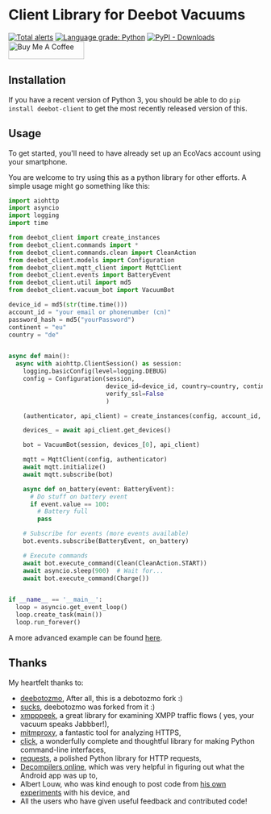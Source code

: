 # Client Library for Deebot Vacuums

[![Total alerts](https://img.shields.io/lgtm/alerts/g/DeebotUniverse/client.py.svg?logo=lgtm&logoWidth=18&style=for-the-badge)](https://lgtm.com/projects/g/DeebotUniverse/client.py/alerts/)
[![Language grade: Python](https://img.shields.io/lgtm/grade/python/g/DeebotUniverse/client.py.svg?logo=lgtm&logoWidth=18&style=for-the-badge)](https://lgtm.com/projects/g/DeebotUniverse/client.py/context:python)
[![PyPI - Downloads](https://img.shields.io/pypi/dw/deebot-client?style=for-the-badge)](https://pypi.org/project/deebot-client)
<a href="https://www.buymeacoffee.com/edenhaus" target="_blank"><img src="https://cdn.buymeacoffee.com/buttons/default-black.png" width="150px" height="35px" alt="Buy Me A Coffee" style="height: 35px !important;width: 150px !important;" ></a>

## Installation

If you have a recent version of Python 3, you should be able to
do `pip install deebot-client` to get the most recently released version of
this.

## Usage

To get started, you'll need to have already set up an EcoVacs account
using your smartphone.

You are welcome to try using this as a python library for other efforts.
A simple usage might go something like this:

```python
import aiohttp
import asyncio
import logging
import time

from deebot_client import create_instances
from deebot_client.commands import *
from deebot_client.commands.clean import CleanAction
from deebot_client.models import Configuration
from deebot_client.mqtt_client import MqttClient
from deebot_client.events import BatteryEvent
from deebot_client.util import md5
from deebot_client.vacuum_bot import VacuumBot

device_id = md5(str(time.time()))
account_id = "your email or phonenumber (cn)"
password_hash = md5("yourPassword")
continent = "eu"
country = "de"


async def main():
  async with aiohttp.ClientSession() as session:
    logging.basicConfig(level=logging.DEBUG)
    config = Configuration(session,
                           device_id=device_id, country=country, continent=continent,
                           verify_ssl=False
                           )

    (authenticator, api_client) = create_instances(config, account_id, password_hash)

    devices_ = await api_client.get_devices()

    bot = VacuumBot(session, devices_[0], api_client)

    mqtt = MqttClient(config, authenticator)
    await mqtt.initialize()
    await mqtt.subscribe(bot)

    async def on_battery(event: BatteryEvent):
      # Do stuff on battery event
      if event.value == 100:
        # Battery full
        pass

    # Subscribe for events (more events available)
    bot.events.subscribe(BatteryEvent, on_battery)

    # Execute commands
    await bot.execute_command(Clean(CleanAction.START))
    await asyncio.sleep(900)  # Wait for...
    await bot.execute_command(Charge())


if __name__ == '__main__':
  loop = asyncio.get_event_loop()
  loop.create_task(main())
  loop.run_forever()
```

A more advanced example can be found [here](https://github.com/And3rsL/Deebot-for-Home-Assistant).

## Thanks

My heartfelt thanks to:

- [deebotozmo](https://github.com/And3rsL/Deebotozmo), After all, this is a debotozmo fork :)
- [sucks](https://github.com/wpietri/sucks), deebotozmo was forked from it :)
- [xmpppeek](https://www.beneaththewaves.net/Software/XMPPPeek.html), a great library for examining XMPP traffic flows (
  yes, your vacuum speaks Jabbber!),
- [mitmproxy](https://mitmproxy.org/), a fantastic tool for analyzing HTTPS,
- [click](http://click.pocoo.org/), a wonderfully complete and thoughtful library for making Python command-line
  interfaces,
- [requests](http://docs.python-requests.org/en/master/), a polished Python library for HTTP requests,
- [Decompilers online](http://www.javadecompilers.com/apk), which was very helpful in figuring out what the Android app
  was up to,
- Albert Louw, who was kind enough to post code
  from [his own experiments](https://community.smartthings.com/t/ecovacs-deebot-n79/93410/33)
  with his device, and
- All the users who have given useful feedback and contributed code!

